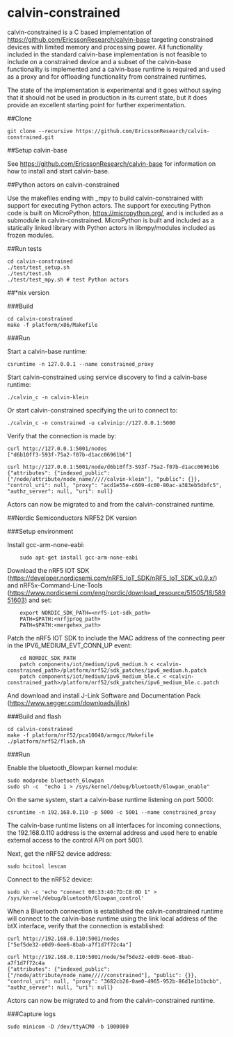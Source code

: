 # calvin-constrained

calvin-constrained is a C based implementation of https://github.com/EricssonResearch/calvin-base targeting constrained devices with limited memory and processing power. All functionality included in the standard calvin-base implementation is not feasible to include on a constrained device and a subset of the calvin-base functionality is implemented and a calvin-base runtime is required and used as a proxy and for offloading functionality from constrained runtimes.

The state of the implementation is experimental and it goes without saying that it should not be used in production in its current state, but it does provide an excellent starting point for further experimentation.

##Clone

    git clone --recursive https://github.com/EricssonResearch/calvin-constrained.git

##Setup calvin-base

See https://github.com/EricssonResearch/calvin-base for information on how to install and start calvin-base.

##Python actors on calvin-constrained

Use the makefiles ending with _mpy to build calvin-constrained with support for executing Python actors. The support for executing Python code is built on MicroPython, https://micropython.org/, and is included as a submodule in calvin-constrained. MicroPython is built and included as a statically linked library with Python actors in libmpy/modules included as frozen modules.

##Run tests

    cd calvin-constrained
    ./test/test_setup.sh
    ./test/test.sh
    ./test/test_mpy.sh # test Python actors

##*nix version

###Build

    cd calvin-constrained
    make -f platform/x86/Makefile

###Run

Start a calvin-base runtime:

    csruntime -n 127.0.0.1 --name constrained_proxy

Start calvin-constrained using service discovery to find a calvin-base runtime:

    ./calvin_c -n calvin-klein

Or start calvin-constrained specifying the uri to connect to:

    ./calvin_c -n constrained -u calvinip://127.0.0.1:5000

Verify that the connection is made by:

    curl http://127.0.0.1:5001/nodes
    ["d6b10ff3-593f-75a2-f07b-d1acc06961b6"]

    curl http://127.0.0.1:5001/node/d6b10ff3-593f-75a2-f07b-d1acc06961b6
    {"attributes": {"indexed_public": ["/node/attribute/node_name/////calvin-klein"], "public": {}}, "control_uri": null, "proxy": "acd1e55e-c609-4c00-80ac-a383eb5dbfc5", "authz_server": null, "uri": null}

Actors can now be migrated to and from the calvin-constrained runtime.

##Nordic Semiconductors NRF52 DK version

###Setup environment

Install gcc-arm-none-eabi:

        sudo apt-get install gcc-arm-none-eabi

Download the nRF5 IOT SDK (https://developer.nordicsemi.com/nRF5_IoT_SDK/nRF5_IoT_SDK_v0.9.x/) and nRF5x-Command-Line-Tools (https://www.nordicsemi.com/eng/nordic/download_resource/51505/18/58951603) and set:

        export NORDIC_SDK_PATH=<nrf5-iot-sdk_path>
        PATH=$PATH:<nrfjprog_path>
        PATH=$PATH:<mergehex_path>

Patch the nRF5 IOT SDK to include the MAC address of the connecting peer in the IPV6_MEDIUM_EVT_CONN_UP event:

        cd NORDIC_SDK_PATH
        patch components/iot/medium/ipv6_medium.h < <calvin-constrained_path>/platform/nrf52/sdk_patches/ipv6_medium.h.patch
        patch components/iot/medium/ipv6_medium_ble.c < <calvin-constrained_path>/platform/nrf52/sdk_patches/ipv6_medium_ble.c.patch

And download and install J-Link Software and Documentation Pack (https://www.segger.com/downloads/jlink)

###Build and flash

    cd calvin-constrained
    make -f platform/nrf52/pca10040/armgcc/Makefile
    ./platform/nrf52/flash.sh

###Run

Enable the bluetooth_6lowpan kernel module:

    sudo modprobe bluetooth_6lowpan
    sudo sh -c  "echo 1 > /sys/kernel/debug/bluetooth/6lowpan_enable"

On the same system, start a calvin-base runtime listening on port 5000:

    csruntime -n 192.168.0.110 -p 5000 -c 5001 --name constrained_proxy

The calvin-base runtime listens on all interfaces for incoming connections, the 192.168.0.110 address is the external address and used here to enable external access to the control API on port 5001.

Next, get the nRF52 device address:

    sudo hcitool lescan

Connect to the nRF52 device:

    sudo sh -c 'echo "connect 00:33:40:7D:C8:0D 1" > /sys/kernel/debug/bluetooth/6lowpan_control'

When a Bluetooth connection is established the calvin-constrained runtime will connect to the calvin-base runtime using the link local address of the btX interface, verify that the connection is established:

    curl http://192.168.0.110:5001/nodes
    ["5ef5de32-e0d9-6ee6-8bab-a7f1d7f72c4a"]

    curl http://192.168.0.110:5001/node/5ef5de32-e0d9-6ee6-8bab-a7f1d7f72c4a
    {"attributes": {"indexed_public": ["/node/attribute/node_name/////constrained"], "public": {}}, "control_uri": null, "proxy": "3682cb26-0ae0-4965-952b-86d1e1b1bcbb", "authz_server": null, "uri": null}

Actors can now be migrated to and from the calvin-constrained runtime.

###Capture logs

    sudo minicom -D /dev/ttyACM0 -b 1000000
